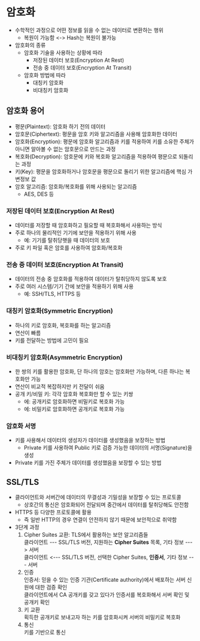 # 암호화
* 수학적인 과정으로 어떤 정보를 읽을 수 없는 데이터로 변환하는 행위
  * 복원이 가능함 <-> Hash는 복원이 불가능
* 암호화의 종류
  * 암호화 기술을 사용하는 상황에 따라
    * 저장된 데이터 보호(Encryption At Rest)
    * 전송 중 데이터 보호(Encryption At Transit)
  * 암호화 방법에 따라
    * 대칭키 암호화
    * 비대칭키 암호화

## 암호화 용어
* 평문(Plaintext): 암호화 하기 전의 데이터
* 암호문(Ciphertext): 평문을 암호 키와 알고리즘을 사용해 암호화한 데이터
* 암호화(Encryption): 평문에 암호화 알고리즘과 키를 적용하여 키를 소유한 주체가 아니면 알아볼 수 없는 암호문으로 만드는 과정
* 복호화(Decryption): 암호문에 키와 복호화 알고리즘을 적용하여 평문으로 되돌리는 과정
* 키(Key): 평문을 암호화하거나 암호문을 평문으로 돌리기 위한 알고리즘에 핵심 가변정보 값
* 암호 알고리즘: 암호화/복호화를 위해 사용되는 알고리즘
  * AES, DES 등

### 저장된 데이터 보호(Encryption At Rest)
* 데이터를 저장할 때 암호화하고 필요할 때 복호화해서 사용하는 방식
* 주로 하나의 물리적인 기기에 보안을 적용하기 위해 사용
  * 예: 기기를 탈취당햇을 때 데이터의 보호
* 주로 키 파일 혹은 암호를 사용하여 암호화/복호화

### 전송 중 데이터 보호(Encryption At Transit)
* 데이터의 전송 중 암호화를 적용하여 데이터가 탈취당하지 않도록 보호
* 주로 여러 시스템/기기 간에 보안을 적용하기 위해 사용
  * 예: SSH/TLS, HTTPS 등

### 대칭키 암호화(Symmetric Encryption)
* 하나의 키로 암호화, 복호화를 하는 알고리즘
* 연산이 빠름
* 키를 전달하는 방법에 고민이 필요

### 비대칭키 암호화(Asymmetric Encryption)
* 한 쌍의 키를 활용한 암호화, 단 하나의 암호는 암호화만 가능하며, 다른 하나는 복호화만 가능
* 연산이 비교적 복잡하지만 키 전달이 쉬움
* 공개 키/비밀 키: 각각 암호화 복호화만 할 수 있는 키쌍
  * 에: 공개키로 암호화하면 비밀키로 복호화 가능
  * 에: 비밀키로 암호화하면 공개키로 복호화 가능

### 암호화 서명
* 키를 사용해서 데이터의 생성자가 데이터를 생성했음을 보장하는 방법
  * Private 키를 사용하여 Public 키로 검증 가능한 데이터의 서명(Signature)을 생성
* Private 키를 가진 주체가 데이터를 생성했음을 보장할 수 있는 방법

## SSL/TLS
* 클라이언트와 서버간에 데이터의 무결성과 기밀성을 보장할 수 있는 프로토콜
  * 상호간의 통신은 암호화되어 전달되며 중간에서 데이터를 탈취당해도 안전함
* HTTPS 등 다양한 프로토콜에 활용
  * 즉 일반 HTTP의 경우 연결이 안전하지 않기 때문에 보안적으로 취약함
* 3단계 과정
  1. Cipher Suites 교환: TLS에서 활용하는 보안 알고리즘들   
  클라이언트 --- SSL/TLS 버전, 지원하는 **Cipher Suites** 목록, 기타 정보 ---> 서버  
  클라이언트 <--- SSL/TLS 버전, 선택한 Cipher Suites, **인증서**, 기타 정보 --- 서버
  2. 인증   
  인증서: 믿을 수 있는 인증 기관(Certificate authority)에서 배포하는 서버 신원에 대한 검증 확인   
  클라이언트에서 CA 공개키를 갖고 있다가 인증서를 복호화해서 서버 확인 및 공개키 확인
  3. 키 교환   
  획득한 공개키로 보내고자 하는 키를 암호화시켜 서버의 비밀키로 복호화
  4. 통신   
  키를 기반으로 통신
  